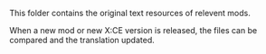 This folder contains the original text resources of relevent mods.

When a new mod or new X:CE version is released, the files can be compared and the translation updated.